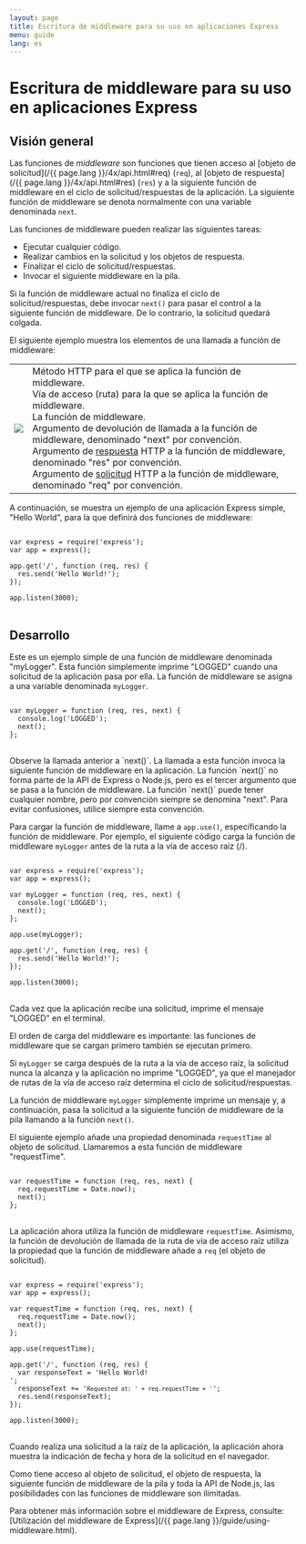 ```yaml
---
layout: page
title: Escritura de middleware para su uso en aplicaciones Express
menu: guide
lang: es
---
```


# Escritura de middleware para su uso en aplicaciones Express

<h2>Visión general</h2>

Las funciones de _middleware_ son funciones que tienen acceso al [objeto de solicitud](/{{ page.lang }}/4x/api.html#req) (`req`), al [objeto de respuesta](/{{ page.lang }}/4x/api.html#res) (`res`) y a la siguiente función de middleware en el ciclo de solicitud/respuestas de la aplicación. La siguiente función de middleware se denota normalmente con una variable denominada `next`.

Las funciones de middleware pueden realizar las siguientes tareas:

- Ejecutar cualquier código.
- Realizar cambios en la solicitud y los objetos de respuesta.
- Finalizar el ciclo de solicitud/respuestas.
- Invocar el siguiente middleware en la pila.

Si la función de middleware actual no finaliza el ciclo de solicitud/respuestas, debe invocar `next()` para pasar el control a la siguiente función de middleware. De lo contrario, la solicitud quedará colgada.

El siguiente ejemplo muestra los elementos de una llamada a función de middleware:

<table id="mw-fig">
<tr><td id="mw-fig-imgcell">
<img src="/images/express-mw.png" id="mw-fig-img" />
</td>
<td class="mw-fig-callouts">
<div class="callout" id="callout1">Método HTTP para el que se aplica la función de middleware.</div>

<div class="callout" id="callout2">Vía de acceso (ruta) para la que se aplica la función de middleware.</div>

<div class="callout" id="callout3">La función de middleware.</div>

<div class="callout" id="callout4">Argumento de devolución de llamada a la función de middleware, denominado "next" por convención.</div>

<div class="callout" id="callout5">Argumento de <a href="../4x/api.html#res">respuesta</a> HTTP a la función de middleware, denominado "res" por convención.</div>

<div class="callout" id="callout6">Argumento de <a href="../4x/api.html#req">solicitud</a> HTTP a la función de middleware, denominado "req" por convención.</div>
</td></tr>
</table>

A continuación, se muestra un ejemplo de una aplicación Express simple, "Hello World", para la que definirá dos funciones de middleware:

<pre>
<code class="language-javascript" translate="no">
var express = require('express');
var app = express();

app.get('/', function (req, res) {
  res.send('Hello World!');
});

app.listen(3000);
</code>
</pre>

<h2>Desarrollo</h2>

Este es un ejemplo simple de una función de middleware denominada "myLogger". Esta función simplemente imprime "LOGGED" cuando una solicitud de la aplicación pasa por ella. La función de middleware se asigna a una variable denominada `myLogger`.

<pre>
<code class="language-javascript" translate="no">
var myLogger = function (req, res, next) {
  console.log('LOGGED');
  next();
};
</code>
</pre>

<div class="doc-box doc-notice" markdown="1">
Observe la llamada anterior a `next()`.  La llamada a esta función invoca la siguiente función de middleware en la aplicación.
La función `next()` no forma parte de la API de Express o Node.js, pero es el tercer argumento que se pasa a la función de middleware.  La función `next()` puede tener cualquier nombre, pero por convención siempre se denomina "next". Para evitar confusiones, utilice siempre esta convención.
</div>

Para cargar la función de middleware, llame a `app.use()`, especificando la función de middleware.
Por ejemplo, el siguiente código carga la función de middleware `myLogger` antes de la ruta a la vía de acceso raíz (/).

<pre>
<code class="language-javascript" translate="no">
var express = require('express');
var app = express();

var myLogger = function (req, res, next) {
  console.log('LOGGED');
  next();
};

app.use(myLogger);

app.get('/', function (req, res) {
  res.send('Hello World!');
});

app.listen(3000);
</code>
</pre>

Cada vez que la aplicación recibe una solicitud, imprime el mensaje "LOGGED" en el terminal.

El orden de carga del middleware es importante: las funciones de middleware que se cargan primero también se ejecutan primero.

Si `myLogger` se carga después de la ruta a la vía de acceso raíz, la solicitud nunca la alcanza y la aplicación no imprime "LOGGED", ya que el manejador de rutas de la vía de acceso raíz determina el ciclo de solicitud/respuestas.

La función de middleware `myLogger` simplemente imprime un mensaje y, a continuación, pasa la solicitud a la siguiente función de middleware de la pila llamando a la función `next()`.

El siguiente ejemplo añade una propiedad denominada `requestTime` al objeto de solicitud. Llamaremos a esta función de middleware "requestTime".

<pre>
<code class="language-javascript" translate="no">
var requestTime = function (req, res, next) {
  req.requestTime = Date.now();
  next();
};
</code>
</pre>

La aplicación ahora utiliza la función de middleware `requestTime`. Asimismo, la función de devolución de llamada de la ruta de vía de acceso raíz utiliza la propiedad que la función de middleware añade a `req` (el objeto de solicitud).

<pre>
<code class="language-javascript" translate="no">
var express = require('express');
var app = express();

var requestTime = function (req, res, next) {
  req.requestTime = Date.now();
  next();
};

app.use(requestTime);

app.get('/', function (req, res) {
  var responseText = 'Hello World!<br>';
  responseText += '<small>Requested at: ' + req.requestTime + '</small>';
  res.send(responseText);
});

app.listen(3000);
</code>
</pre>

Cuando realiza una solicitud a la raíz de la aplicación, la aplicación ahora muestra la indicación de fecha y hora de la solicitud en el navegador.

Como tiene acceso al objeto de solicitud, el objeto de respuesta, la siguiente función de middleware de la pila y toda la API de Node.js, las posibilidades con las funciones de middleware son ilimitadas.

Para obtener más información sobre el middleware de Express, consulte: [Utilización del middleware de Express](/{{ page.lang }}/guide/using-middleware.html).
